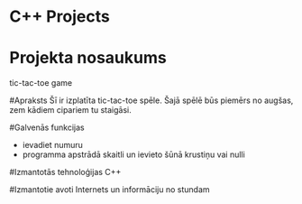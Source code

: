 # C++ Projects

# Projekta nosaukums
tic-tac-toe game

#Apraksts
Šī ir izplatīta tic-tac-toe spēle.
Šajā spēlē būs piemērs no augšas, zem kādiem cipariem tu staigāsi.

#Galvenās funkcijas
- ievadiet numuru
- programma apstrādā skaitli un ievieto šūnā krustiņu vai nulli

#Izmantotās tehnoloģijas
C++

#Izmantotie avoti
Internets un informāciju no stundam
